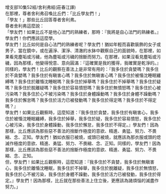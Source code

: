 增支部10集52經/舍利弗經(莊春江譯)  
在那裡，尊者舍利弗召喚比丘們：「比丘學友們！」  
「學友！」那些比丘回答尊者舍利弗。  
尊者舍利弗這麼說：  
「學友們！如果比丘不是他心法門的熟練者，那時：『我將是自心法門的熟練者。』學友們！你們應該這麼學。  
學友們！比丘如何是自心法門的熟練者呢？學友們！猶如年輕而喜歡裝飾的女子或男子，當在鏡中，或在遍淨、潔淨、清澈的水鉢中觀察自己的面貌時，在那裡，如果看見塵垢或污穢，他為塵垢或污穢的捨斷而努力。在那裡，如果沒看見塵垢或污穢，因為那樣，他變得悅意、意向圓滿：『這確實是我的獲得，我確實是乾淨的。』同樣的，學友們！比丘的觀察在善法上是非常有用的：『我多住於貪婪嗎？我多住於不貪婪嗎？我多住於有瞋害心嗎？我多住於無瞋害心嗎？我多住於被惛沈睡眠纏縛嗎？我多住於離惛沈睡眠嗎？我多住於掉舉嗎？我多住於不掉舉嗎？我多住於疑嗎？我多住於脫離疑嗎？我多住於容易憤怒嗎？我多住於無憤怒嗎？我多住於心被污染嗎？我多住於心不被污染嗎？我多住於身體躁動嗎？我多住於身體不躁動嗎？我多住於懈怠嗎？我多住於活力已被發動嗎？我多住於得定嗎？我多住於不得定嗎？』  
學友們！如果比丘觀察時，這麼知道：『我多住於貪婪，我多住於有瞋害心，我多住於被惛沈睡眠纏縛，我多住於掉舉，我多住於疑，我多住於容易憤怒，我多住於心被污染，我多住於身體躁動，我多住於懈怠，我多住於不得定。』學友們！因為那樣，比丘應該為那些惡不善法的捨斷作極度的意欲、精進、勇猛、努力、不畏縮、念、正知。學友們！猶如衣服已被燒，或頭已被燒，就應該為那衣服或頭的熄滅作極度的意欲、精進、勇猛、努力、不畏縮、念、正知。同樣的，學友們！因為那樣，比丘應該為那些惡不善法的捨斷作極度的意欲、精進、勇猛、努力、不畏縮、念、正知。  
但，學友們！如果比丘觀察時，這麼知道：『我多住於不貪婪，我多住於無瞋害心，我多住於離惛沈睡眠，我多住於不掉舉，我多住於脫離疑，我多住於無憤怒，我多住於心不被污染，我多住於身體不躁動，我多住於活力已被發動，我多住於得定。』學友們！因為那樣，比丘就在那些善法上住立後，更應該為諸煩惱的滅盡作努力。」  
  
  
